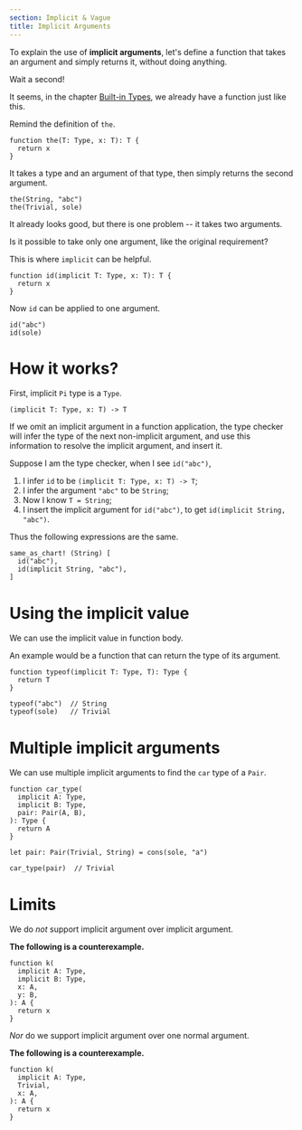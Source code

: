```yaml
---
section: Implicit & Vague
title: Implicit Arguments
---
```


To explain the use of **implicit arguments**,
let's define a function that takes an argument
and simply returns it, without doing anything.

Wait a second!

It seems, in the chapter [Built-in Types](../basic/01-built-in-types.md),
we already have a function just like this.

Remind the definition of `the`.

```cicada
function the(T: Type, x: T): T {
  return x
}
```

It takes a type and an argument of that type,
then simply returns the second argument.

```cicada
the(String, "abc")
the(Trivial, sole)
```

It already looks good, but there is one problem -- it takes two arguments.

Is it possible to take only one argument, like the original requirement?

This is where `implicit` can be helpful.

```cicada
function id(implicit T: Type, x: T): T {
  return x
}
```

Now `id` can be applied to one argument.

```cicada
id("abc")
id(sole)
```

# How it works?

First, implicit `Pi` type is a `Type`.

```cicada
(implicit T: Type, x: T) -> T
```

If we omit an implicit argument in a function application,
the type checker will infer the type of the next non-implicit argument,
and use this information to resolve the implicit argument, and insert it.

Suppose I am the type checker, when I see `id("abc")`,

1. I infer `id` to be `(implicit T: Type, x: T) -> T`;
2. I infer the argument `"abc"` to be `String`;
3. Now I know `T = String`;
4. I insert the implicit argument for `id("abc")`, to get `id(implicit String, "abc")`.

Thus the following expressions are the same.

```cicada
same_as_chart! (String) [
  id("abc"),
  id(implicit String, "abc"),
]
```

# Using the implicit value

We can use the implicit value in function body.

An example would be a function that can return the type of its argument.

```cicada
function typeof(implicit T: Type, T): Type {
  return T
}

typeof("abc")  // String
typeof(sole)   // Trivial
```

# Multiple implicit arguments

We can use multiple implicit arguments to find the `car` type of a `Pair`.

```cicada
function car_type(
  implicit A: Type,
  implicit B: Type,
  pair: Pair(A, B),
): Type {
  return A
}

let pair: Pair(Trivial, String) = cons(sole, "a")

car_type(pair)  // Trivial
```

# Limits

We do _not_ support implicit argument over implicit argument.

**The following is a counterexample.**

```cicada counterexample
function k(
  implicit A: Type,
  implicit B: Type,
  x: A,
  y: B,
): A {
  return x
}
```

_Nor_ do we support implicit argument over one normal argument.

**The following is a counterexample.**

```cicada counterexample
function k(
  implicit A: Type,
  Trivial,
  x: A,
): A {
  return x
}
```

